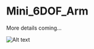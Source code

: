 # Mini_6DOF_Arm

More details coming...

![Alt text](MCAD/ArmPictures/withHand.png?raw=true "Title")
